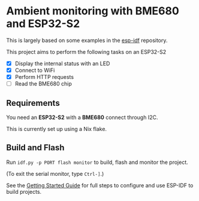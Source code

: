 # Ambient monitoring with BME680 and ESP32-S2

This is largely based on some examples in the [esp-idf](https://github.com/espressif/esp-idf/blob/master/examples/) repository.

This project aims to perform the following tasks on an ESP32-S2
- [x] Display the internal status with an LED
- [x] Connect to WiFi
- [x] Perform HTTP requests
- [ ] Read the BME680 chip

## Requirements

You need an **ESP32-S2** with a **BME680** connect through I2C.

This is currently set up using a Nix flake.

## Build and Flash

Run `idf.py -p PORT flash monitor` to build, flash and monitor the project.

(To exit the serial monitor, type ``Ctrl-]``.)

See the [Getting Started Guide](https://docs.espressif.com/projects/esp-idf/en/latest/get-started/index.html) for full steps to configure and use ESP-IDF to build projects.

